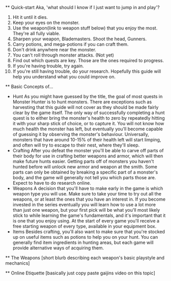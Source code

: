 ** Quick-start
Aka, 'what should I know if I just want to jump in and play'?  
1. Hit it until it dies.
2. Keep your eyes on the monster.
3. Use the weapon(link to weapon stuff below) that you enjoy the most. They're all fully viable.
4. Sharpen your weapon, Blademasters. Shoot the head, Gunners.
5. Carry potions, and mega-potions if you can craft them.
6. Don't drink anywhere near the monster.
7. You can't roll through monster attacks. (Not yet)
8. Find out which quests are key. Those are the ones required to progress.
9. If you're having trouble, try again.
10. If you're still having trouble, do your research. Hopefully this guide will help you understand what you could improve on.


** Basic Concepts of...
* Hunt
As you might have guessed by the title, the goal of most quests in Monster Hunter is to hunt monsters. There are exceptions such as harvesting that this guide will not cover as they should be made fairly clear by the game itself. The only way of successfully completing a hunt quest is to either bring the monster's health to zero by repeatedly hitting it with your sharp stick of choice, or to capture it. You will not know how much health the monster has left, but eventually you'll become capable of guessing it by observing the monster's behaviour. Universally, monsters that have around 10-15% of their health left will start limping, and often will try to escape to their nest, where they'll sleep.
* Crafting
After you defeat the monster you'll be able to carve off parts of their body for use in crafting better weapons and armor, which will then make future hunts easier. Getting parts off of monsters you haven't hunted before will unlock new armor and weapon at the smith. Some parts can only be obtained by breaking a specific part of a monster's body, and the game will generally not tell you which parts those are. Expect to have to do research online.
* Weapons
A decision that you'll have to make early in the game is which weapon type you will use. Make sure to take your time to try out all the weapons, or at least the ones that you have an interest in. If you become invested in the series eventually you will learn how to use a lot more than just one weapon, but your first pick will be what you'll most likely stick to while learning the game's fundamentals, and it's important that it is one that you enjoy using. At the start of every game you'll receive a free starting weapon of every type, available in your equipment box.
* Items
Besides crafting, you'll also want to make sure that you're stocked up on useful items such as potions to help you on your hunt. You can generally find item ingredients in hunting areas, but each game will provide alternative ways of acquiring them.


** The Weapons
[short blurb describing each weapon's basic playstyle and mechanics]

** Online Etiquette
[basically just copy paste gaijins video on this topic]